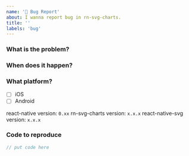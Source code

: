 ```yaml
---
name: '🐛 Bug Report'
about: I wanna report bug in rn-svg-charts.
title: ''
labels: 'bug'
---
```


### What is the problem?

<!--
e.g
The XAxis doesn't render when supplied with ...
Something doesn't work when foo bar baz
-->

### When does it happen?

<!--
what actions are needed to reproduce the problem? e.g click a button?
-->

### What platform?

<!-- to select platform, replace "[ ]" with "[x]"  -->

-   [ ] iOS <!-- specific os version ? -->
-   [ ] Android <!-- specific os version ? -->

react-native version: `0.xx`
rn-svg-charts version: `x.x.x`
react-native-svg version: `x.x.x`

### Code to reproduce

<!--
### 🚨Bug reports without reproducible code will be closed
This is due the fact, that maintainers do this in their free time and without reproducible code, it's very time consuming to find a culprit of a bug.
-->

<!--
> Preferably use https://snack.expo.io to share reproducible code.
-->

```javascript
// put code here
```

<!--
### Stacktrace (if crash)
```

```
-->

